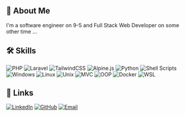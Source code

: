 ## 🚀 About Me
I'm a software engineer on  9-5 and Full Stack Web Developer on some other time ...

## 🛠 Skills
![PHP](https://img.shields.io/badge/PHP-777BB4?style=for-the-badge&logo=php&logoColor=white)
![Laravel](https://img.shields.io/badge/Laravel-FF2D20?style=for-the-badge&logo=laravel&logoColor=white)
![TailwindCSS](https://img.shields.io/badge/TailwindCSS-06B6D4?style=for-the-badge&logo=tailwindcss&logoColor=white)
![Alpine.js](https://img.shields.io/badge/Alpine.js-8BC0D0?style=for-the-badge&logo=alpine.js&logoColor=black)
![Python](https://img.shields.io/badge/Python-3776AB?style=for-the-badge&logo=python&logoColor=white)
![Shell Scripts](https://img.shields.io/badge/Shell_Scripts-121011?style=for-the-badge&logo=gnu-bash&logoColor=white)
![Windows](https://img.shields.io/badge/Windows-0078D6?style=for-the-badge&logo=windows&logoColor=white)
![Linux](https://img.shields.io/badge/Linux-FCC624?style=for-the-badge&logo=linux&logoColor=black)
![Unix](https://img.shields.io/badge/Unix-2C7F1F?style=for-the-badge&logo=proxmox&logoColor=white)
![MVC](https://img.shields.io/badge/MVC-1572B6?style=for-the-badge&logo=stackshare&logoColor=white)
![OOP](https://img.shields.io/badge/OOP-007396?style=for-the-badge&logo=java&logoColor=white)
![Docker](https://img.shields.io/badge/Docker-2496ED?style=for-the-badge&logo=docker&logoColor=white)
![WSL](https://img.shields.io/badge/WSL-0A97F5?style=for-the-badge&logo=windows-terminal&logoColor=white)

## 🔗 Links
[![LinkedIn](https://img.shields.io/badge/LinkedIn-0077B5?style=for-the-badge&logo=linkedin&logoColor=white)](https://www.linkedin.com/in/Haqimzuhari)
[![GitHub](https://img.shields.io/badge/GitHub-181717?style=for-the-badge&logo=github&logoColor=white)](https://github.com/haqimzuhari)
[![Email](https://img.shields.io/badge/Email-D14836?style=for-the-badge&logo=gmail&logoColor=white)](mailto:mhaqimzuhari@gmail.com)
